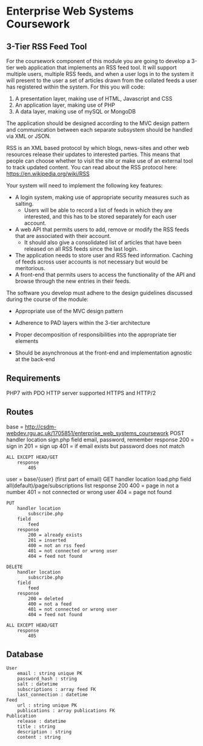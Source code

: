 # Enterprise Web Systems Coursework

## 3-Tier RSS Feed Tool

For the coursework component of this module you are going to develop a 3-tier web application that implements an RSS feed tool. It will support multiple users, multiple RSS feeds, and when a user logs in to the system it will present to the user a set of articles drawn from the collated feeds a user has registered within the system. For this you will code:

1. A presentation layer, making use of HTML, Javascript and CSS
2. An application layer, making use of PHP
3. A data layer, making use of mySQL or MongoDB

The application should be designed according to the MVC design pattern and communication between each separate subsystem should be handled via XML or JSON.

RSS is an XML based protocol by which blogs, news-sites and other web resources release their updates to interested parties. This means that people can choose whether to visit the site or make use of an external tool to track updated content. You can read about the RSS protocol here: https://en.wikipedia.org/wiki/RSS

Your system will need to implement the following key features:

* A login system, making use of appropriate security measures such as salting.
  * Users will be able to record a list of feeds in which they are interested, and this has to be stored separately for each user account.
* A web API that permits users to add, remove or modify the RSS feeds that are associated with their account.
  * It should also give a consolidated list of articles that have been released on all RSS feeds since the last login.
* The application needs to store user and RSS feed information. Caching of feeds across user accounts is not necessary but would be meritorious.
* A front-end that permits users to access the functionality of the API and browse through the new entries in their feeds.

The software you develop must adhere to the design guidelines discussed during the course of the module:

* Appropriate use of the MVC design pattern

* Adherence to PAD layers within the 3-tier architecture

* Proper decomposition of responsibilities into the appropriate tier elements

* Should be asynchronous at the front-end and implementation agnostic at the back-end

## Requirements

PHP7 with PDO
HTTP server supported HTTPS and HTTP/2

## Routes

base = http://csdm-webdev.rgu.ac.uk/1705851/enterprise_web_systems_coursework
	POST
		handler location
			sign.php
		field
			email, password, remember
		response
			200 = sign in
			201 = sign up
			401 = if email exists but password does not match

	ALL EXCEPT HEAD/GET
		response
			405

user = base/{user} (first part of email)
	GET
		handler location
			load.php
		field
			all(default)/page/subscriptions list
		response
			200
			400 = page in not a number
			401 = not connected or wrong user
			404 = page not found

	PUT
		handler location
			subscribe.php
		field
			feed
		response
			200 = already exists
			201 = inserted
			400 = not an rss feed
			401 = not connected or wrong user
			404 = feed not found

	DELETE
		handler location
			subscribe.php
		field
			feed
		response
			200 = deleted
			400 = not a feed
			401 = not connected or wrong user
			404 = feed not found

	ALL EXCEPT HEAD/GET
		response
			405

## Database
	User
		email : string unique PK
		password_hash : string
		salt : datetime
		subscriptions : array feed FK
		last_connection : datetime
	Feed
		url : string unique PK
		publications : array publications FK
	Publication
		release : datetime
		title : string
		description : string
		content : string